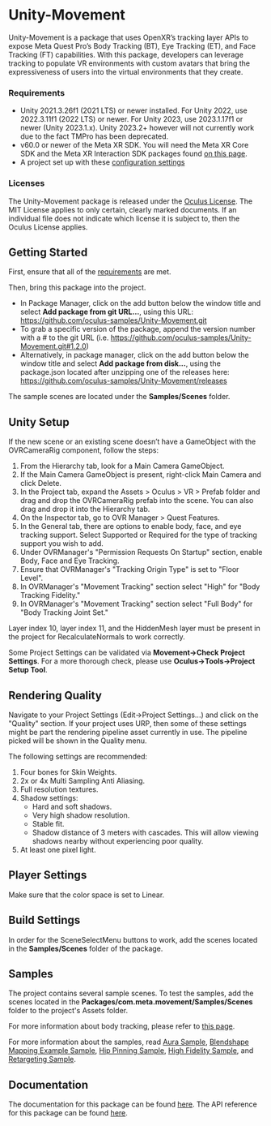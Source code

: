 # Unity-Movement
Unity-Movement is a package that uses OpenXR’s tracking layer APIs to expose Meta Quest Pro’s Body Tracking (BT), Eye Tracking (ET), and Face Tracking (FT) capabilities. With this package, developers can leverage tracking to populate VR environments with custom avatars that bring the expressiveness of users into the virtual environments that they create.

### Requirements
- Unity 2021.3.26f1 (2021 LTS) or newer installed. For Unity 2022, use 2022.3.11f1 (2022 LTS) or newer. For Unity 2023, use 2023.1.17f1 or newer (Unity 2023.1.x). Unity 2023.2+ however will not currently work due to the fact TMPro has been deprecated.
- v60.0 or newer of the Meta XR SDK. You will need the Meta XR Core SDK and the Meta XR Interaction SDK packages found [on this page](https://assetstore.unity.com/publishers/25353).
- A project set up with these [configuration settings](https://developer.oculus.com/documentation/unity/unity-conf-settings/)

### Licenses
The Unity-Movement package is released under the [Oculus License](https://github.com/oculus-samples/Unity-Movement/blob/main/LICENSE). The MIT License applies to only certain, clearly marked documents. If an individual file does not indicate which license it is subject to, then the Oculus License applies.

## Getting Started
First, ensure that all of the [requirements](#requirements) are met.

Then, bring this package into the project.
- In Package Manager, click on the add button below the window title and select **Add package from git URL…**, using this URL: https://github.com/oculus-samples/Unity-Movement.git
- To grab a specific version of the package, append the version number with a # to the git URL (i.e. https://github.com/oculus-samples/Unity-Movement.git#1.2.0)
- Alternatively, in package manager, click on the add button below the window title and select **Add package from disk...**, using the package.json located after unzipping one of the releases here: https://github.com/oculus-samples/Unity-Movement/releases

The sample scenes are located under the **Samples/Scenes** folder.

## Unity Setup

If the new scene or an existing scene doesn’t have a GameObject with the OVRCameraRig component, follow the steps:
1. From the Hierarchy tab, look for a Main Camera GameObject.
2. If the Main Camera GameObject is present, right-click Main Camera and click Delete.
3. In the Project tab, expand the Assets > Oculus > VR > Prefab folder and drag and drop the OVRCameraRig prefab into the scene. You can also drag and drop it into the Hierarchy tab.
4. On the Inspector tab, go to OVR Manager > Quest Features.
5. In the General tab, there are options to enable body, face, and eye tracking support. Select Supported or Required for the type of tracking support you wish to add.
6. Under OVRManager's "Permission Requests On Startup" section, enable  Body, Face and Eye Tracking.
7. Ensure that OVRManager's "Tracking Origin Type" is set to "Floor Level".
8. In OVRManager's "Movement Tracking" section select "High" for "Body Tracking Fidelity."
9. In OVRManager's "Movement Tracking" section select "Full Body" for "Body Tracking Joint Set."

Layer index 10, layer index 11, and the HiddenMesh layer must be present in the project for RecalculateNormals to work correctly.

Some Project Settings can be validated via **Movement->Check Project Settings**. For a more thorough check, please use **Oculus->Tools->Project Setup Tool**.

## Rendering Quality
Navigate to your Project Settings (Edit->Project Settings...) and click on
the "Quality" section. If your project uses URP,
then some of these settings might be part the rendering pipeline asset currently
in use. The pipeline picked will be shown in the Quality menu.

The following settings are recommended:
1. Four bones for Skin Weights.
2. 2x or 4x Multi Sampling Anti Aliasing.
3. Full resolution textures.
4. Shadow settings:
    - Hard and soft shadows.
    - Very high shadow resolution.
    - Stable fit.
    - Shadow distance of 3 meters with cascades. This will allow viewing shadows
nearby without experiencing poor quality.
5. At least one pixel light.

## Player Settings

Make sure that the color space is set to Linear.

## Build Settings

In order for the SceneSelectMenu buttons to work, add the scenes located in the **Samples/Scenes** folder of the package.

## Samples
The project contains several sample scenes. To test the samples, add the scenes located in the **Packages/com.meta.movement/Samples/Scenes** folder to the project's Assets folder.

For more information about body tracking, please refer to [this page](https://developer.oculus.com/documentation/unity/move-body-tracking/).

For more information about the samples, read [Aura Sample](https://developer.oculus.com/documentation/unity/move-samples/#face-and-eye-tracking-with-aura), [Blendshape Mapping Example Sample](https://developer.oculus.com/documentation/unity/move-samples/#arkit-mapping-with-blendshape-mapping-example), [Hip Pinning Sample](https://developer.oculus.com/documentation/unity/move-samples/#high-fidelity-with-hip-pinning), [High Fidelity Sample](https://developer.oculus.com/documentation/unity/move-samples/#high-fidelity-sample), and [Retargeting Sample](https://developer.oculus.com/documentation/unity/move-samples/#retargeting-with-blue-robot).

## Documentation
The documentation for this package can be found [here](https://developer.oculus.com/documentation/unity/move-overview/).
The API reference for this package can be found [here](https://oculus-samples.github.io/Unity-Movement/).
